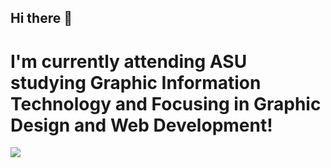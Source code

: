 ## Hi there 👋
<h1>I'm currently attending ASU studying Graphic Information Technology and Focusing in Graphic Design and Web Development!</h1>
<img src="https://121clicks.com/wp-content/uploads/2024/09/best-top-travel-landscape-photography-19.jpg">
<!--
**designandcre8/designandcre8** is a ✨ _special_ ✨ repository because its `README.md` (this file) appears on your GitHub profile.

Here are some ideas to get you started:

- 🔭 I’m currently working on ...
- 🌱 I’m currently learning ...
- 👯 I’m looking to collaborate on ...
- 🤔 I’m looking for help with ...
- 💬 Ask me about ...
- 📫 How to reach me: ...
- 😄 Pronouns: ...
- ⚡ Fun fact: ...
-->
